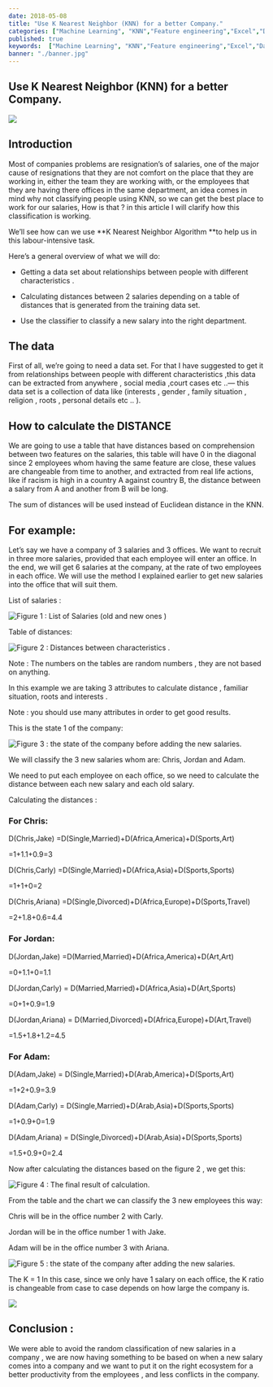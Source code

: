 ```yaml
---
date: 2018-05-08
title: "Use K Nearest Neighbor (KNN) for a better Company."
categories: ["Machine Learning", "KNN","Feature engineering","Excel","Data Science"]
published: true
keywords:  ["Machine Learning", "KNN","Feature engineering","Excel","Data Science"]
banner: "./banner.jpg"
---
```



## Use K Nearest Neighbor (KNN) for a better Company.

![](https://cdn-images-1.medium.com/max/10462/1*rg0DXKFx1DEaVFCu0gMJYA.jpeg)

## Introduction

Most of companies problems are resignation’s of salaries, one of the major cause of resignations that they are not comfort on the place that they are working in, either the team they are working with, or the employees that they are having there offices in the same department, an idea comes in mind why not classifying people using KNN, so we can get the best place to work for our salaries, How is that ? in this article I will clarify how this classification is working.

We’ll see how can we use **K Nearest Neighbor Algorithm **to help us in this labour-intensive task.

Here’s a general overview of what we will do:

* Getting a data set about relationships between people with different characteristics .

* Calculating distances between 2 salaries depending on a table of distances that is generated from the training data set.

* Use the classifier to classify a new salary into the right department.

## The data

First of all, we’re going to need a data set. For that I have suggested to get it from relationships between people with different characteristics ,this data can be extracted from anywhere , social media ,court cases etc ..— this data set is a collection of data like (interests , gender , family situation , religion , roots , personal details etc .. ).

## How to calculate the DISTANCE

We are going to use a table that have distances based on comprehension between two features on the salaries, this table will have 0 in the diagonal since 2 employees whom having the same feature are close, these values are changeable from time to another, and extracted from real life actions, like if racism is high in a country A against country B, the distance between a salary from A and another from B will be long.

The sum of distances will be used instead of Euclidean distance in the KNN.

## For example:

Let’s say we have a company of 3 salaries and 3 offices. We want to recruit in three more salaries, provided that each employee will enter an office. In the end, we will get 6 salaries at the company, at the rate of two employees in each office. We will use the method I explained earlier to get new salaries into the office that will suit them.

List of salaries :

![Figure 1 : List of Salaries (old and new ones )](https://cdn-images-1.medium.com/max/2000/1*TdA9evhfxVzTR9F9k2-Pnw.png)

Table of distances:

![Figure 2 : Distances between characteristics .](https://cdn-images-1.medium.com/max/2000/1*9Bhrw0NjmHAWbOrjKVSFpA.png)

Note : The numbers on the tables are random numbers , they are not based on anything.

In this example we are taking 3 attributes to calculate distance , familiar situation, roots and interests .

Note : you should use many attributes in order to get good results.

This is the state 1 of the company:

![Figure 3 : the state of the company before adding the new salaries.](https://cdn-images-1.medium.com/max/2000/1*JI3d6uqRS_Bebjf9wZg7lA.png)

We will classify the 3 new salaries whom are: Chris, Jordan and Adam.

We need to put each employee on each office, so we need to calculate the distance between each new salary and each old salary.

Calculating the distances :

### For Chris:

D(Chris,Jake) =D(Single,Married)+D(Africa,America)+D(Sports,Art)

=1+1.1+0.9=3

D(Chris,Carly) =D(Single,Married)+D(Africa,Asia)+D(Sports,Sports)

=1+1+0=2

D(Chris,Ariana) =D(Single,Divorced)+D(Africa,Europe)+D(Sports,Travel)

=2+1.8+0.6=4.4

### For Jordan:

D(Jordan,Jake) =D(Married,Married)+D(Africa,America)+D(Art,Art)

=0+1.1+0=1.1

D(Jordan,Carly) = D(Married,Married)+D(Africa,Asia)+D(Art,Sports)

=0+1+0.9=1.9

D(Jordan,Ariana) = D(Married,Divorced)+D(Africa,Europe)+D(Art,Travel)

=1.5+1.8+1.2=4.5

### For Adam:

D(Adam,Jake) = D(Single,Married)+D(Arab,America)+D(Sports,Art)

=1+2+0.9=3.9

D(Adam,Carly) = D(Single,Married)+D(Arab,Asia)+D(Sports,Sports)

=1+0.9+0=1.9

D(Adam,Ariana) = D(Single,Divorced)+D(Arab,Asia)+D(Sports,Sports)

=1.5+0.9+0=2.4

Now after calculating the distances based on the figure 2 , we get this:

![Figure 4 : The final result of calculation.](https://cdn-images-1.medium.com/max/2000/1*1y_9pfbQ6CEbpVkS76uZpw.png)

From the table and the chart we can classify the 3 new employees this way:

Chris will be in the office number 2 with Carly.

Jordan will be in the office number 1 with Jake.

Adam will be in the office number 3 with Ariana.

![Figure 5 : the state of the company after adding the new salaries.](https://cdn-images-1.medium.com/max/2000/1*YxOw0f-nyWT55O0cTmKQ_A.png)

The K = 1 In this case, since we only have 1 salary on each office, the K ratio is changeable from case to case depends on how large the company is.

![](https://cdn-images-1.medium.com/max/11736/1*8T4eXUk-DoY1esfbYaHT7g.jpeg)

## Conclusion :

We were able to avoid the random classification of new salaries in a company , we are now having something to be based on when a new salary comes into a company and we want to put it on the right ecosystem for a better productivity from the employees , and less conflicts in the company.
